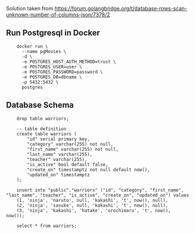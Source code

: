
Solution taken from https://forum.golangbridge.org/t/database-rows-scan-unknown-number-of-columns-json/7378/2

## Run Postgresql in Docker

        docker run \
          --name pgMovies \
          -d \
          -e POSTGRES_HOST_AUTH_METHOD=trust \
          -e POSTGRES_USER=user \
          -e POSTGRES_PASSWORD=password \
          -e POSTGRES_DB=dbname \
          -p 5432:5432 \
          postgres


## Database Schema

        drop table warriors;

        -- table definition
        create table warriors (
            "id" serial primary key,
            "category" varchar(255) not null,
            "first_name" varchar(255) not null,
            "last_name" varchar(255),
            "teacher" varchar(255),
            "is_active" bool default false,
            "create_on" timestamptz not null default now(),
            "updated_on" timestamptz
        );

        insert into "public"."warriors" ("id", "category", "first_name", "last_name", "teacher", "is_active", "create_on", "updated_on") values
        (1, 'ninja', 'naruto', null, 'kakashi', 't', now(), null),
        (2, 'ninja', 'sasuke', null, 'kakashi', 't', now(), null),
        (3, 'ninja', 'kakashi', 'hatake', 'orochimaru', 't', now(), now());

        select * from warriors;
